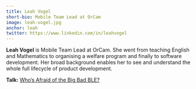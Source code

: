```yaml
---
title: Leah Vogel
short-bio: Mobile Team Lead at OrCam
image: leah-vogel.jpg
anchor: leah
twitter: https://www.linkedin.com/in/leahvogel
---
```


**Leah Vogel** is Mobile Team Lead at OrCam. She went from teaching English and Mathematics to organising a welfare program and finally to software development. Her broad background enables her to see and understand the whole full lifecycle of product development.

**Talk:** [Who’s Afraid of the Big Bad BLE?](https://cfp.uikonf.com/proposals/25)
	